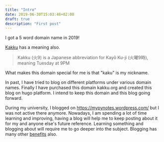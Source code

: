 ```yaml
---
title: "Intro"
date: 2019-06-30T15:03:48+02:00
draft: true
description: "First post"
---
```


I got a 5 word domain name in 2019!

[Kakku](https://en.wikipedia.org/wiki/Kakku) has a meaning also.

> Kakku (火9) is a Japanese abbreviation for Kayō Ku-ji (火曜9時), meaning Tuesday at 9PM

What makes this domain special for me is that "kaku" is my nickname.

In past, I have tried to blog on different platforms under various domain names. Finally I have purchased this domain kakku.org and created this blog on hugo platform. I intend to keep this domain and this blog going forward.

During my university, I blogged on https://mypynotes.wordpress.com/ but I was not active there anymore. Nowadays, I am spending a lot of time learning and improving, having a blog will help me to keep posting about it for my and anyone else's future reference. Learning something and blogging about will require me to go deeper into the subject. Blogging has many other [benefits](https://www.freecodecamp.org/news/every-developer-should-have-a-blog-heres-why-and-how-to-stick-with-it-5fd55a247fbf/) also.
